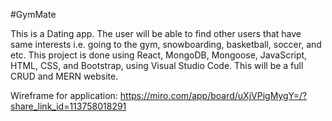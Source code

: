 #GymMate

This is a Dating app. The user will be able to find other users that have same interests i.e. going to the gym, snowboarding, basketball, soccer, and etc. This project is done using React, MongoDB, Mongoose, JavaScript, HTML, CSS, and Bootstrap, using Visual Studio Code. This will be a full CRUD and MERN website. 

Wireframe for application:
https://miro.com/app/board/uXjVPigMygY=/?share_link_id=113758018291
